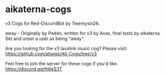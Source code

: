 # aikaterna-cogs
v3 Cogs for Red-DiscordBot by Twentysix26.

away - Originally by Paddo, written for v3 by Axas, final tests by aikaterna. Set and unset a user as being "away".



Are you looking for the v3 lavalink music cog? Please visit: https://github.com/atiwiex/Ati-Cogs/tree/v3


Feel free to join the server for these cogs if you'd like. https://discord.gg/th6eS3T
